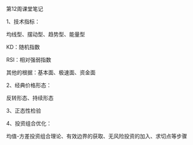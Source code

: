 第12周课堂笔记

1、技术指标：

均线型、摆动型、趋势型、能量型

KD：随机指数

RSI：相对强弱指数

其他的根据：基本面、极速面、资金面

2、经典价格形态：

反转形态、持续形态

3、正态性检验

4、投资组合优化：

均值-方差投资组合理论、有效边界的获取、无风险投资的加入、求切点等步骤